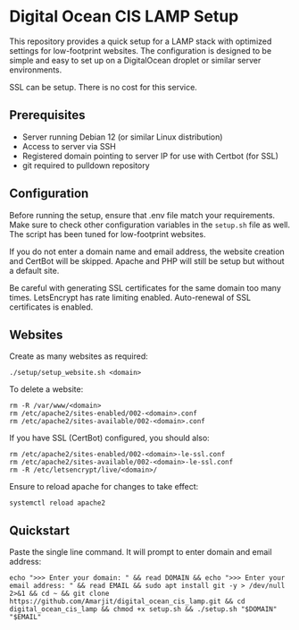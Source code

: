 # Digital Ocean CIS LAMP Setup

This repository provides a quick setup for a LAMP stack with optimized settings for low-footprint websites. The configuration is designed to be simple and easy to set up on a DigitalOcean droplet or similar server environments.

SSL can be setup. There is no cost for this service.

## Prerequisites

- Server running Debian 12 (or similar Linux distribution)
- Access to server via SSH
- Registered domain pointing to server IP for use with Certbot (for SSL)
- git required to pulldown repository

## Configuration

Before running the setup, ensure that .env file match your requirements. Make sure to check other configuration variables in the `setup.sh` file as well. The script has been tuned for low-footprint websites.

If you do not enter a domain name and email address, the website creation and CertBot will be skipped. Apache and PHP will still be setup but without a default site.

Be careful with generating SSL certificates for the same domain too many times. LetsEncrypt has rate limiting enabled. Auto-renewal of SSL certificates is enabled.

## Websites

Create as many websites as required:

    ./setup/setup_website.sh <domain>

To delete a website:

    rm -R /var/www/<domain>
    rm /etc/apache2/sites-enabled/002-<domain>.conf
    rm /etc/apache2/sites-available/002-<domain>.conf

If you have SSL (CertBot) configured, you should also:

    rm /etc/apache2/sites-enabled/002-<domain>-le-ssl.conf 
    rm /etc/apache2/sites-available/002-<domain>-le-ssl.conf
    rm -R /etc/letsencrypt/live/<domain>/

Ensure to reload apache for changes to take effect:

    systemctl reload apache2

## Quickstart

Paste the single line command. It will prompt to enter domain and email address:

    echo ">>> Enter your domain: " && read DOMAIN && echo ">>> Enter your email address: " && read EMAIL && sudo apt install git -y > /dev/null 2>&1 && cd ~ && git clone https://github.com/Amarjit/digital_ocean_cis_lamp.git && cd digital_ocean_cis_lamp && chmod +x setup.sh && ./setup.sh "$DOMAIN" "$EMAIL"
